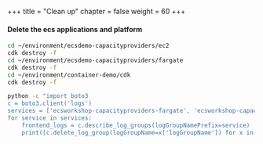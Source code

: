 +++
title = "Clean up"
chapter = false
weight = 60
+++

#### Delete the ecs applications and platform

```bash
cd ~/environment/ecsdemo-capacityproviders/ec2
cdk destroy -f
cd ~/environment/ecsdemo-capacityproviders/fargate
cdk destroy -f
cd ~/environment/container-demo/cdk
cdk destroy -f
```

```bash
python -c "import boto3
c = boto3.client('logs')
services = ['ecsworkshop-capacityproviders-fargate', 'ecsworkshop-capacityproviders-ec2']
for service in services:
    frontend_logs = c.describe_log_groups(logGroupNamePrefix=service)
    print([c.delete_log_group(logGroupName=x['logGroupName']) for x in frontend_logs['logGroups']])"
```
